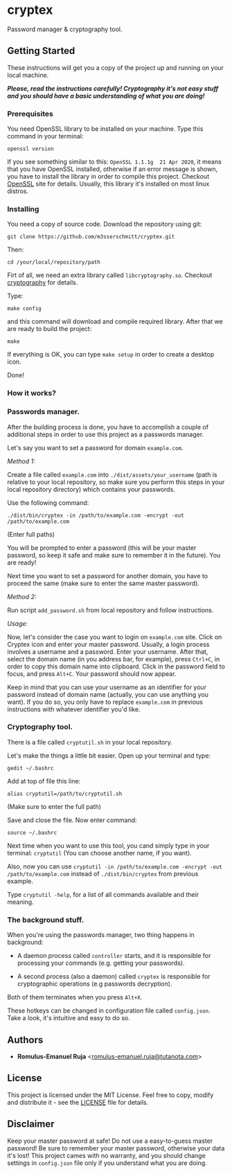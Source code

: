 # cryptex

Password manager & cryptography tool.

## Getting Started

These instructions will get you a copy of the project up and running on your local machine.

*__Please, read the instructions carefully! Cryptography it's not easy stuff and you should have a basic understanding of what you are doing!__*

### Prerequisites

You need OpenSSL library to be installed on your machine. Type this command in your terminal:

`openssl version`

If you see something similar to this: `OpenSSL 1.1.1g  21 Apr 2020`, it means that you have OpenSSL installed, otherwise if an error message is shown, you have to install the library in order to compile this project. Checkout [OpenSSL](https://www.openssl.org/) site for details. Usually, this library it's installed on most linux distros.

### Installing

You need a copy of source code. Download the repository using git:

`git clone https://github.com/m3sserschmitt/cryptex.git`

Then:

`cd /your/local/repository/path`

Firt of all, we need an extra library called `libcryptography.so`. Checkout [cryptography](https://github.com/m3sserschmitt/cryptography.git) for details.

Type:

`make config`

and this command will download and compile required library. After that we are ready to build the project:

`make`

If everything is OK, you can type `make setup` in order to create a desktop icon.

Done!

### How it works?

### Passwords manager.

After the building process is done, you have to accomplish a couple of additional steps in order to use this project as a passwords manager.

Let's say you want to set a password for domain `example.com`.

*_Method 1:_*

Create a file called `example.com` into `./dist/assets/your_username` (path is relative to your local repository, so make sure you perform this steps in your local repository directory) which contains your passwords.

Use the following command:

`./dist/bin/cryptex -in /path/to/example.com -encrypt -out /path/to/example.com`

(Enter full paths)

You will be prompted to enter a password (this will be your master password, so keep it safe and make sure to remember it in the future). You are ready!

Next time you want to set a password for another domain, you have to proceed the same (make sure to enter the same master password).

*_Method 2:_*

Run script `add_password.sh` from local repository and follow instructions.

*_Usage:_*

Now, let's consider the case you want to login on `example.com` site. Click on Cryptex icon and enter your master password. Usually, a login process involves a username and a password. Enter your username. After that, select the domain name (in you address bar, for example), press `Ctrl+C`, in order to copy this domain name into clipboard. Click in the password field to focus, and press `Alt+C`. Your password should now appear.

Keep in mind that you can use your username as an identifier for your password instead of domain name (actually, you can use anything you want). If you do so, you only have to replace `example.com` in previous instructions with whatever identifier you'd like.

### Cryptography tool.

There is a file called `cryptutil.sh` in your local repository.

Let's make the things a little bit easier. Open up your terminal and type:

`gedit ~/.bashrc`

Add at top of file this line:

`alias cryptutil=/path/to/cryptutil.sh`

(Make sure to enter the full path)

Save and close the file. Now enter command:

`source ~/.bashrc`

Next time when you want to use this tool, you cand simply type in your terminal: `cryptutil` (You can choose another name, if you want).

Also, now you can use `cryptutil -in /path/to/example.com -encrypt -out /path/to/example.com` instead of `./dist/bin/cryptex` from previous example.

Type `cryptutil -help`, for a list of all commands available and their meaning.

### The background stuff.

When you're using the passwords manager, two thing happens in background:

* A daemon process called `controller` starts, and it is responsible for processing your commands (e.g. getting your passwords).

* A second process (also a daemon) called `cryptex` is responsible for cryptographic operations (e.g passwords decryption).

Both of them terminates when you press `Alt+X`.

These hotkeys can be changed in configuration file called `config.json`. Take a look, it's intuitive and easy to do so.

## Authors

* **Romulus-Emanuel Ruja** <<romulus-emanuel.ruja@tutanota.com>>

## License

This project is licensed under the MIT License. Feel free to copy, modify and distribute it - see the [LICENSE](LICENSE) file for details.

## Disclaimer

Keep your master password at safe! Do not use a easy-to-guess master password! Be sure to remember your master password, otherwise your data it's lost! This project cames with no warranty, and you should change settings in `config.json` file only if you understand what you are doing.
